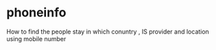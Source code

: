 # phoneinfo
How to find the people stay in which conuntry , IS provider and location using mobile number 
